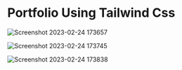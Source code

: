 # Portfolio Using Tailwind Css 

![Screenshot 2023-02-24 173657](https://user-images.githubusercontent.com/105049588/221228150-a28acd49-cf85-4ffa-a342-3ea58c3a1ae5.jpg)

![Screenshot 2023-02-24 173745](https://user-images.githubusercontent.com/105049588/221228321-6c40e01a-ab5e-4e15-8c0c-5ba8e44c7309.jpg)

![Screenshot 2023-02-24 173838](https://user-images.githubusercontent.com/105049588/221228568-35ab178d-8fb8-4cc2-b091-9fa88a18de33.jpg)
